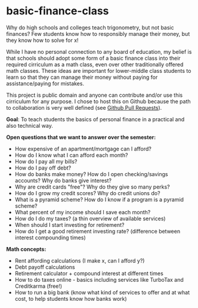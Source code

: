 # basic-finance-class

Why do high schools and colleges teach trigonometry, but not basic finances? Few students know how to responsibly manage their money, but they know how to solve for x!

While I have no personal connection to any board of education, my belief is that schools should adopt some form of a basic finance class into their required cirriculum as a math class, even over other traditionally offered math classes. These ideas are important for lower-middle class students to learn so that they can manage their money without paying for assistance/paying for mistakes. 

This project is public domain and anyone can contribute and/or use this cirriculum for any purpose. I chose to host this on Github because the path to collaboration is very well defined (see [Github Pull Requests](https://help.github.com/articles/creating-a-pull-request/)).

**Goal**: To teach students the basics of personal finance in a practical and also technical way. 

**Open questions that we want to answer over the semester:**
* How expensive of an apartment/mortgage can I afford? 
* How do I know what I can afford each month?
* How do I pay all my bills?
* How do I pay off debt? 
* How do banks make money? How do I open checking/savings accounts? Why do banks give interest?
* Why are credit cards "free"? Why do they give so many perks? 
* How do I grow my credit scores? Why do credit unions do? 
* What is a pyramid scheme? How do I know if a program is a pyramid scheme? 
* What percent of my income should I save each month?
* How do I do my taxes? (a thin overview of available services)
* When should I start investing for retirement? 
* How do I get a good retirement investing rate? (difference between interest compounding times)

**Math concepts:**
* Rent affording calculations (I make x, can I afford y?)
* Debt payoff calculations
* Retirement calculator + compound interest at different times
* How to do taxes online - basics including services like TurboTax and Creditkarma (free!)
* How to run a big bank (know what kind of services to offer and at what cost, to help students know how banks work)

